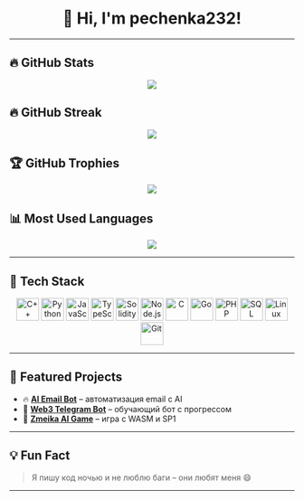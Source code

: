 <h1 align="center">👋 Hi, I'm pechenka232!</h1>



---

## 🔥 GitHub Stats
<p align="center">
  <img src="https://github-readme-stats.vercel.app/api?username=pechenka232&show_icons=true&theme=tokyonight&bg_color=0a0e14&text_color=ffffff&icon_color=32cd32&cache_bust=9" />
</p>

## 🔥 GitHub Streak
<p align="center">
  <img src="https://streak-stats.demolab.com?user=pechenka232&theme=tokyonight&date_format=M%20j%5B%2C%20Y%5D" />
</p>

## 🏆 GitHub Trophies
<p align="center">
  <img src="https://github-profile-trophy.vercel.app/?username=pechenka232&theme=onedark&column=4&margin-w=15&margin-h=15" />
</p>

## 📊 Most Used Languages
<p align="center">
  <img src="https://github-readme-stats.vercel.app/api/top-langs/?username=pechenka232&layout=compact&theme=tokyonight" />
</p>

---

## 🚀 Tech Stack  
<p align="center">
  <img src="https://cdn.jsdelivr.net/gh/devicons/devicon/icons/cplusplus/cplusplus-original.svg" alt="C++" width="40" height="40"/>
  <img src="https://cdn.jsdelivr.net/gh/devicons/devicon/icons/python/python-original.svg" alt="Python" width="40" height="40"/>
  <img src="https://cdn.jsdelivr.net/gh/devicons/devicon/icons/javascript/javascript-original.svg" alt="JavaScript" width="40" height="40"/>
  <img src="https://cdn.jsdelivr.net/gh/devicons/devicon/icons/typescript/typescript-original.svg" alt="TypeScript" width="40" height="40"/>
  <img src="https://cdn.jsdelivr.net/gh/devicons/devicon/icons/solidity/solidity-original.svg" alt="Solidity" width="40" height="40"/>
  <img src="https://cdn.jsdelivr.net/gh/devicons/devicon/icons/nodejs/nodejs-original.svg" alt="Node.js" width="40" height="40"/>
  <img src="https://cdn.jsdelivr.net/gh/devicons/devicon/icons/c/c-original.svg" alt="C" width="40" height="40"/>
  <img src="https://cdn.jsdelivr.net/gh/devicons/devicon/icons/go/go-original.svg" alt="Go" width="40" height="40"/>
  <img src="https://cdn.jsdelivr.net/gh/devicons/devicon/icons/php/php-original.svg" alt="PHP" width="40" height="40"/>
  <img src="https://cdn.jsdelivr.net/gh/devicons/devicon/icons/sql/sql-original.svg" alt="SQL" width="40" height="40"/>
  <img src="https://cdn.jsdelivr.net/gh/devicons/devicon/icons/linux/linux-original.svg" alt="Linux" width="40" height="40"/>
  <img src="https://cdn.jsdelivr.net/gh/devicons/devicon/icons/git/git-original.svg" alt="Git" width="40" height="40"/>
</p>

---

## 🚀 Featured Projects

- 🔥 [**AI Email Bot**](https://github.com/pechenka232/ai-email-bot) – автоматизация email с AI
- 💬 [**Web3 Telegram Bot**](https://github.com/pechenka232/web3-course-bot) – обучающий бот с прогрессом
- 🐍 [**Zmeika AI Game**](https://github.com/pechenka232/zmeika-ai) – игра с WASM и SP1

---

## 💡 Fun Fact
> Я пишу код ночью и не люблю баги – они любят меня 😄

---

